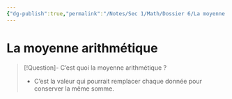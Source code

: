 ```yaml
---
{"dg-publish":true,"permalink":"/Notes/Sec 1/Math/Dossier 6/La moyenne arithmétique/"}
---
```


# La moyenne arithmétique

>[!Question]- C’est quoi la moyenne arithmétique ?
>- C’est la valeur qui pourrait remplacer chaque donnée pour conserver la même somme.